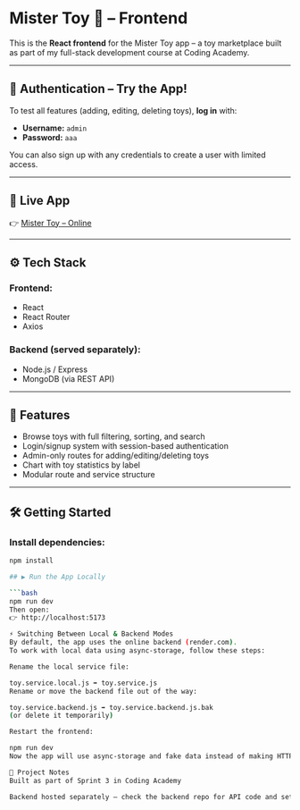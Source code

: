 # Mister Toy 🧸 – Frontend

This is the **React frontend** for the Mister Toy app – a toy marketplace built as part of my full-stack development course at Coding Academy.

---

## 🔐 Authentication – Try the App!

To test all features (adding, editing, deleting toys), **log in** with:

- **Username:** `admin`  
- **Password:** `aaa`

You can also sign up with any credentials to create a user with limited access.

---

## 🔗 Live App

👉 [Mister Toy – Online](https://mistertoy-backend-2r38.onrender.com)

---

## ⚙️ Tech Stack

### Frontend:
- React
- React Router
- Axios

### Backend (served separately):
- Node.js / Express
- MongoDB (via REST API)

---

## 🚀 Features

- Browse toys with full filtering, sorting, and search
- Login/signup system with session-based authentication
- Admin-only routes for adding/editing/deleting toys
- Chart with toy statistics by label
- Modular route and service structure

---

## 🛠️ Getting Started

### Install dependencies:

```bash
npm install

## ▶️ Run the App Locally

```bash
npm run dev
Then open:
👉 http://localhost:5173

⚡ Switching Between Local & Backend Modes
By default, the app uses the online backend (render.com).
To work with local data using async-storage, follow these steps:

Rename the local service file:

toy.service.local.js ➡️ toy.service.js
Rename or move the backend file out of the way:

toy.service.backend.js ➡️ toy.service.backend.js.bak
(or delete it temporarily)

Restart the frontend:

npm run dev
Now the app will use async-storage and fake data instead of making HTTP calls.

🧪 Project Notes
Built as part of Sprint 3 in Coding Academy

Backend hosted separately – check the backend repo for API code and setup